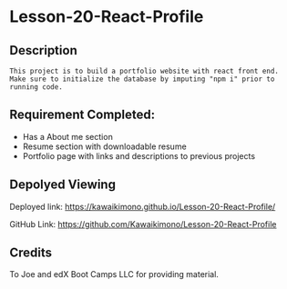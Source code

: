 # Lesson-20-React-Profile

## Description
```
This project is to build a portfolio website with react front end. Make sure to initialize the database by imputing "npm i" prior to running code. 
```

## Requirement Completed:
- Has a About me section
- Resume section with downloadable resume
- Portfolio page with links and descriptions to previous projects

## Depolyed Viewing

Deployed link: https://kawaikimono.github.io/Lesson-20-React-Profile/

GitHub Link: https://github.com/Kawaikimono/Lesson-20-React-Profile

## Credits
 To Joe and edX Boot Camps LLC for providing material.